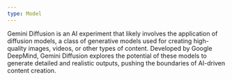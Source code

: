 ```yaml
---
type: Model
---
```


Gemini Diffusion is an AI experiment that likely involves the application of diffusion models, a class of generative models used for creating high-quality images, videos, or other types of content. Developed by Google DeepMind, Gemini Diffusion explores the potential of these models to generate detailed and realistic outputs, pushing the boundaries of AI-driven content creation.